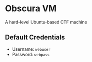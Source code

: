 # Obscura VM

A hard-level Ubuntu-based CTF machine 



## Default Credentials

- Username: `webuser`
- Password: `webpass`
